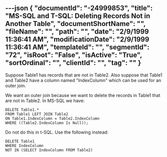 ---json
{
  "documentId": "-24999853",
  "title": "MS-SQL and T-SQL: Deleting Records Not in Another Table",
  "documentShortName": "",
  "fileName": "",
  "path": "",
  "date": "2/9/1999 11:36:41 AM",
  "modificationDate": "2/9/1999 11:36:41 AM",
  "templateId": "",
  "segmentId": "72",
  "isRoot": "False",
  "isActive": "True",
  "sortOrdinal": "",
  "clientId": "",
  "tag": ""
}
---

Suppose Table1 has records that are not in Table2. Also suppose that Table1 and Table2 have a column named &quot;IndexColumn&quot; which can be used for an outer join.

We want an outer join because we want to delete the records in Table1 that are not in Table2. In MS-SQL we have:

    DELETE Table1.*
    FROM Table1 LEFT JOIN Table2
    ON Table1.IndexColumn = Table2.IndexColumn
    WHERE ((Table2.IndexColumn Is Null));

Do not do this in t-SQL. Use the following instead:

    DELETE Table1
    WHERE IndexColumn
    NOT IN (SELECT IndexColumn FROM Table2)
